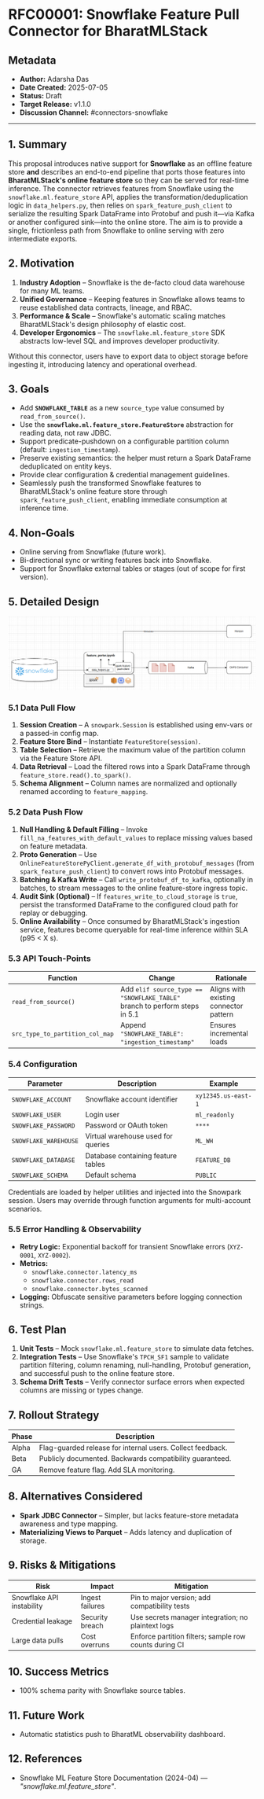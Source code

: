 # RFC00001: Snowflake Feature Pull Connector for BharatMLStack

## Metadata
- **Author:** Adarsha Das
- **Date Created:** 2025-07-05
- **Status:** Draft
- **Target Release:** v1.1.0
- **Discussion Channel:** #connectors-snowflake

---

## 1. Summary
This proposal introduces native support for **Snowflake** as an offline feature store **and** describes an end-to-end pipeline that ports those features into **BharatMLStack's online feature store** so they can be served for real-time inference. The connector retrieves features from Snowflake using the `snowflake.ml.feature_store` API, applies the transformation/deduplication logic in `data_helpers.py`, then relies on `spark_feature_push_client` to serialize the resulting Spark DataFrame into Protobuf and push it—via Kafka or another configured sink—into the online store. The aim is to provide a single, frictionless path from Snowflake to online serving with zero intermediate exports.

## 2. Motivation
1. **Industry Adoption** – Snowflake is the de-facto cloud data warehouse for many ML teams.
2. **Unified Governance** – Keeping features in Snowflake allows teams to reuse established data contracts, lineage, and RBAC.
3. **Performance & Scale** – Snowflake's automatic scaling matches BharatMLStack's design philosophy of elastic cost.
4. **Developer Ergonomics** – The `snowflake.ml.feature_store` SDK abstracts low-level SQL and improves developer productivity.

Without this connector, users have to export data to object storage before ingesting it, introducing latency and operational overhead.

## 3. Goals
- Add **`SNOWFLAKE_TABLE`** as a new `source_type` value consumed by `read_from_source()`.
- Use the **`snowflake.ml.feature_store.FeatureStore`** abstraction for reading data, not raw JDBC.
- Support predicate-pushdown on a configurable partition column (default: `ingestion_timestamp`).
- Preserve existing semantics: the helper must return a Spark DataFrame deduplicated on entity keys.
- Provide clear configuration & credential management guidelines.
- Seamlessly push the transformed Snowflake features to BharatMLStack's online feature store through `spark_feature_push_client`, enabling immediate consumption at inference time.

## 4. Non-Goals
- Online serving from Snowflake (future work).
- Bi-directional sync or writing features back into Snowflake.
- Support for Snowflake external tables or stages (out of scope for first version).

## 5. Detailed Design

![Arch](./arch.png)
### 5.1 Data Pull Flow
1. **Session Creation** – A `snowpark.Session` is established using env-vars or a passed-in config map.
2. **Feature Store Bind** – Instantiate `FeatureStore(session)`.
3. **Table Selection** – Retrieve the maximum value of the partition column via the Feature Store API.
4. **Data Retrieval** – Load the filtered rows into a Spark DataFrame through `feature_store.read().to_spark()`.
5. **Schema Alignment** – Column names are normalized and optionally renamed according to `feature_mapping`.

### 5.2 Data Push Flow
1. **Null Handling & Default Filling** – Invoke `fill_na_features_with_default_values` to replace missing values based on feature metadata.
2. **Proto Generation** – Use `OnlineFeatureStorePyClient.generate_df_with_protobuf_messages` (from `spark_feature_push_client`) to convert rows into Protobuf messages.
3. **Batching & Kafka Write** – Call `write_protobuf_df_to_kafka`, optionally in batches, to stream messages to the online feature-store ingress topic.
4. **Audit Sink (Optional)** – If `features_write_to_cloud_storage` is `true`, persist the transformed DataFrame to the configured cloud path for replay or debugging.
5. **Online Availability** – Once consumed by BharatMLStack's ingestion service, features become queryable for real-time inference within SLA (p95 < X s).

### 5.3 API Touch-Points
| Function | Change | Rationale |
| --- | --- | --- |
| `read_from_source()` | Add `elif source_type == "SNOWFLAKE_TABLE"` branch to perform steps in 5.1 | Aligns with existing connector pattern |
| `src_type_to_partition_col_map` | Append `"SNOWFLAKE_TABLE": "ingestion_timestamp"` | Ensures incremental loads |

### 5.4 Configuration
| Parameter | Description | Example |
| --- | --- | --- |
| `SNOWFLAKE_ACCOUNT` | Snowflake account identifier | `xy12345.us-east-1` |
| `SNOWFLAKE_USER` | Login user | `ml_readonly` |
| `SNOWFLAKE_PASSWORD` | Password or OAuth token | `****` |
| `SNOWFLAKE_WAREHOUSE` | Virtual warehouse used for queries | `ML_WH` |
| `SNOWFLAKE_DATABASE` | Database containing feature tables | `FEATURE_DB` |
| `SNOWFLAKE_SCHEMA` | Default schema | `PUBLIC` |

Credentials are loaded by helper utilities and injected into the Snowpark session. Users may override through function arguments for multi-account scenarios.

### 5.5 Error Handling & Observability
- **Retry Logic:** Exponential backoff for transient Snowflake errors (`XYZ-0001`, `XYZ-0002`).
- **Metrics:**
  - `snowflake.connector.latency_ms`
  - `snowflake.connector.rows_read`
  - `snowflake.connector.bytes_scanned`
- **Logging:** Obfuscate sensitive parameters before logging connection strings.

## 6. Test Plan
1. **Unit Tests** – Mock `snowflake.ml.feature_store` to simulate data fetches.
2. **Integration Tests** – Use Snowflake's `TPCH_SF1` sample to validate partition filtering, column renaming, null-handling, Protobuf generation, and successful push to the online feature store.
3. **Schema Drift Tests** – Verify connector surface errors when expected columns are missing or types change.

## 7. Rollout Strategy
| Phase | Description |
| --- | --- |
| Alpha | Flag-guarded release for internal users. Collect feedback. |
| Beta | Publicly documented. Backwards compatibility guaranteed. |
| GA | Remove feature flag. Add SLA monitoring. |

## 8. Alternatives Considered
- **Spark JDBC Connector** – Simpler, but lacks feature-store metadata awareness and type mapping.
- **Materializing Views to Parquet** – Adds latency and duplication of storage.

## 9. Risks & Mitigations
| Risk | Impact | Mitigation |
| --- | --- | --- |
| Snowflake API instability | Ingest failures | Pin to major version; add compatibility tests |
| Credential leakage | Security breach | Use secrets manager integration; no plaintext logs |
| Large data pulls | Cost overruns | Enforce partition filters; sample row counts during CI |

## 10. Success Metrics
- 100% schema parity with Snowflake source tables.

## 11. Future Work
- Automatic statistics push to BharatML observability dashboard.

## 12. References
- Snowflake ML Feature Store Documentation (2024-04) — *"snowflake.ml.feature_store"*.

